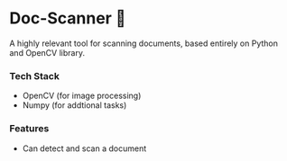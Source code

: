 # Doc-Scanner 📄
A highly relevant tool for scanning documents, based entirely on Python and OpenCV library. 
### Tech Stack
- OpenCV (for image processing)
- Numpy (for addtional tasks)
### Features
* Can detect and scan a document

